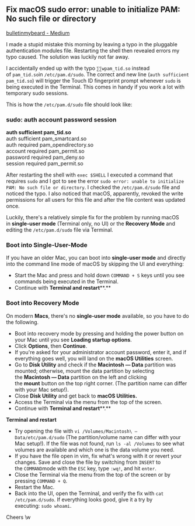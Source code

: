 


## Fix macOS sudo error: unable to initialize PAM: No such file or directory

[bulletinmybeard - Medium](https://bulletinmybeard.medium.com/)

I made a stupid mistake this morning by leaving a typo in the pluggable authentication modules file. Restarting the shell then revealed errors my typo caused. The solution was luckily not far away.


I accidentally ended up with the typo `∑∑wpam_tid.so` instead of `pam_tid.so`in `/etc/pam.d/sudo`. The correct and new line (`auth sufficient pam_tid.so`) will trigger the Touch ID fingerprint prompt whenever `sudo` is being executed in the Terminal. This comes in handy if you work a lot with temporary sudo sessions.

This is how the `/etc/pam.d/sudo` file should look like:

### sudo: auth account password session  
**auth       sufficient     pam_tid.so**  
auth       sufficient     pam_smartcard.so  
auth       required       pam_opendirectory.so  
account    required       pam_permit.so  
password   required       pam_deny.so  
session    required       pam_permit.so

After restarting the shell with `exec $SHELL` I executed a command that requires `sudo` and I got to see the error `sudo error: unable to initialize PAM: No such file or directory`. I checked the `/etc/pam.d/sudo` file and noticed the typo. I also noticed that macOS, apparently, revoked the write permissions for all users for this file and after the file content was updated once.

Luckily, there's a relatively simple fix for the problem by running macOS in **single-user mode** (Terminal only, no UI) or the **Recovery Mode** and editing the `/etc/pam.d/sudo` file via Terminal.

### Boot into Single-User-Mode

If you have an older Mac, you can boot into **single-user mode** and directly into the command line mode of macOS by skipping the UI and everything:

-   Start the Mac and press and hold down `COMMAND + S` keys until you see commands being executed in the Terminal.
-   Continue with **Terminal and restart****.**

### Boot into Recovery Mode

On modern **Macs**, there's no **single-user mode** available, so you have to do the following.

-   Boot into recovery mode by pressing and holding the power button on your Mac until you see **Loading startup options**.
-   Click **Options**, then **Continue**.
-   If you're asked for your administrator account password, enter it, and if everything goes well, you will land on the **macOS Utilities** screen.
-   Go to **Disk Utility** and check if the **Macintosh — Data** partition was mounted; otherwise, mount the data partition by selecting the **Macintosh — Data** partition on the left and clicking the **mount** button on the top right corner. (The partition name can differ with your Mac setup!).
-   Close **Disk Utility** and get back to **macOS Utilities.**
-   Access the Terminal via the menu from the top of the screen.
-   Continue with **Terminal and restart****.**

**Terminal and restart**

-   Try opening the file with `vi /Volumes/Macintosh\ — Data/etc/pam.d/sudo` (The partition/volume name can differ with your Mac setup!). If the file was not found, run `ls -al /Volumes` to see what volumes are available and which one is the data volume you need.
-   If you have the file open in vim, fix what's wrong with it or revert your changes. Save and close the file by switching from `INSERT` to the `COMMAND`mode with the `ESC` key, type `:wq!`, and hit `enter`.
-   Close the Terminal via the menu from the top of the screen or by pressing `COMMAND + Q`.
-   Restart the Mac.
-   Back into the UI, open the Terminal, and verify the fix with `cat /etc/pam.d/sudo`. If everything looks good, give it a try by executing: `sudo whoami`.

Cheers \w




